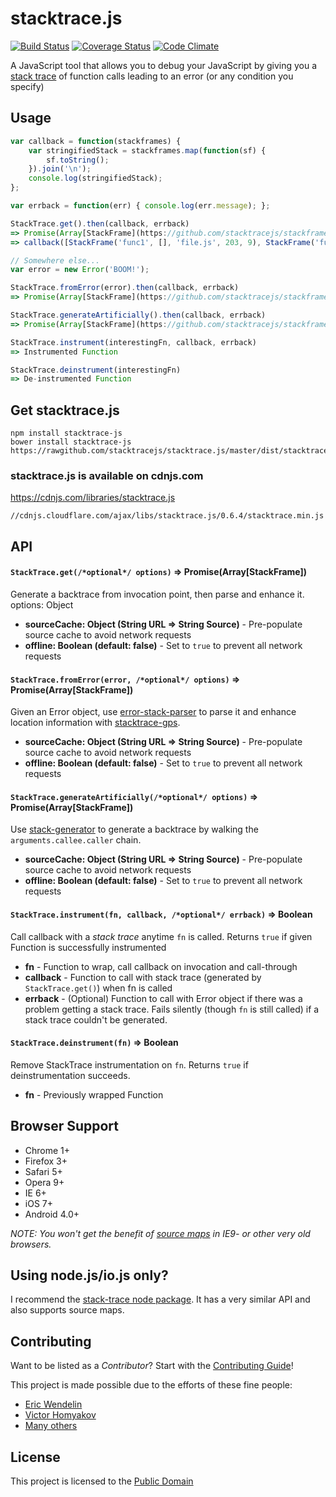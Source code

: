 stacktrace.js
===============
[![Build Status](https://travis-ci.org/stacktracejs/stacktrace.js.svg?branch=master)](https://travis-ci.org/stacktracejs/stacktrace.js) [![Coverage Status](https://img.shields.io/coveralls/stacktracejs/stacktrace.js.svg)](https://coveralls.io/r/stacktracejs/stacktrace.js?branch=master) [![Code Climate](https://codeclimate.com/github/stacktracejs/stacktrace.js/badges/gpa.svg)](https://codeclimate.com/github/stacktracejs/stacktrace.js)

A JavaScript tool that allows you to debug your JavaScript by giving you a [stack trace](http://en.wikipedia.org/wiki/Stack_trace) of function calls leading to an error (or any condition you specify)

## Usage
```js
var callback = function(stackframes) {
    var stringifiedStack = stackframes.map(function(sf) { 
        sf.toString(); 
    }).join('\n'); 
    console.log(stringifiedStack); 
};

var errback = function(err) { console.log(err.message); };

StackTrace.get().then(callback, errback)
=> Promise(Array[StackFrame](https://github.com/stacktracejs/stackframe), Error)
=> callback([StackFrame('func1', [], 'file.js', 203, 9), StackFrame('func2', [], 'http://localhost:3000/file.min.js', 1, 3284)])

// Somewhere else...
var error = new Error('BOOM!'); 

StackTrace.fromError(error).then(callback, errback)
=> Promise(Array[StackFrame](https://github.com/stacktracejs/stackframe), Error)

StackTrace.generateArtificially().then(callback, errback)
=> Promise(Array[StackFrame](https://github.com/stacktracejs/stackframe), Error)

StackTrace.instrument(interestingFn, callback, errback)
=> Instrumented Function

StackTrace.deinstrument(interestingFn)
=> De-instrumented Function
```

## Get stacktrace.js
```
npm install stacktrace-js
bower install stacktrace-js
https://rawgithub.com/stacktracejs/stacktrace.js/master/dist/stacktrace.min.js
```

### stacktrace.js is available on cdnjs.com
https://cdnjs.com/libraries/stacktrace.js

`//cdnjs.cloudflare.com/ajax/libs/stacktrace.js/0.6.4/stacktrace.min.js`

## API

#### `StackTrace.get(/*optional*/ options)` => Promise(Array[StackFrame])
Generate a backtrace from invocation point, then parse and enhance it.
options: Object
* **sourceCache: Object (String URL => String Source)** - Pre-populate source cache to avoid network requests
* **offline: Boolean (default: false)** - Set to `true` to prevent all network requests
 
#### `StackTrace.fromError(error, /*optional*/ options)` => Promise(Array[StackFrame])
Given an Error object, use [error-stack-parser](https://github.com/stacktracejs/error-stack-parser)
 to parse it and enhance location information with [stacktrace-gps](https://github.com/stacktracejs/stacktrace-gps).
* **sourceCache: Object (String URL => String Source)** - Pre-populate source cache to avoid network requests
* **offline: Boolean (default: false)** - Set to `true` to prevent all network requests
 
#### `StackTrace.generateArtificially(/*optional*/ options)` => Promise(Array[StackFrame])
Use [stack-generator](https://github.com/stacktracejs/stack-generator) to generate a backtrace by walking the `arguments.callee.caller` chain.
* **sourceCache: Object (String URL => String Source)** - Pre-populate source cache to avoid network requests
* **offline: Boolean (default: false)** - Set to `true` to prevent all network requests
 
#### `StackTrace.instrument(fn, callback, /*optional*/ errback)` => Boolean
Call callback with a _stack trace_ anytime `fn` is called. Returns `true` if given Function is successfully instrumented
* **fn** - Function to wrap, call callback on invocation and call-through
* **callback** - Function to call with stack trace (generated by `StackTrace.get()`) when fn is called
* **errback** - (Optional) Function to call with Error object if there was a problem getting a stack trace. 
Fails silently (though `fn` is still called) if a stack trace couldn't be generated.
 
#### `StackTrace.deinstrument(fn)` => Boolean
Remove StackTrace instrumentation on `fn`. Returns `true` if deinstrumentation succeeds.
* **fn** - Previously wrapped Function

## Browser Support
* Chrome 1+
* Firefox 3+
* Safari 5+
* Opera 9+
* IE 6+
* iOS 7+
* Android 4.0+

_NOTE: You won't get the benefit of [source maps](http://www.html5rocks.com/en/tutorials/developertools/sourcemaps/)
in IE9- or other very old browsers._

## Using node.js/io.js only? 
I recommend the [stack-trace node package](https://www.npmjs.com/package/stack-trace). 
It has a very similar API and also supports source maps.

## Contributing
Want to be listed as a *Contributor*? Start with the [Contributing Guide](CONTRIBUTING.md)!

This project is made possible due to the efforts of these fine people:

* [Eric Wendelin](http://www.eriwen.com)
* [Victor Homyakov](https://github.com/victor-homyakov)
* [Many others](https://github.com/stacktracejs/stacktrace.js/graphs/contributors)

## License
This project is licensed to the [Public Domain](http://unlicense.org)
